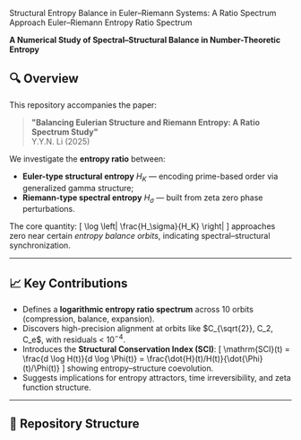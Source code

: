 

Structural Entropy Balance in Euler–Riemann Systems: A Ratio Spectrum Approach Euler–Riemann Entropy Ratio Spectrum

**A Numerical Study of Spectral–Structural Balance in Number-Theoretic Entropy**

## 🔍 Overview

This repository accompanies the paper:

> **"Balancing Eulerian Structure and Riemann Entropy: A Ratio Spectrum Study"**  
> Y.Y.N. Li (2025)

We investigate the **entropy ratio** between:
- **Euler-type structural entropy** $H_K$ — encoding prime-based order via generalized gamma structure;
- **Riemann-type spectral entropy** $H_\sigma$ — built from zeta zero phase perturbations.

The core quantity:
\[
\log \left| \frac{H_\sigma}{H_K} \right|
\]
approaches zero near certain *entropy balance orbits*, indicating spectral–structural synchronization.

---

## 📈 Key Contributions

- Defines a **logarithmic entropy ratio spectrum** across 10 orbits (compression, balance, expansion).
- Discovers high-precision alignment at orbits like $C_{\sqrt{2}}, C_2, C_e$, with residuals < $10^{-4}$.
- Introduces the **Structural Conservation Index (SCI)**:
  \[
  \mathrm{SCI}(t) = \frac{d \log H(t)}{d \log \Phi(t)} = \frac{\dot{H}(t)/H(t)}{\dot{\Phi}(t)/\Phi(t)}
  \]
  showing entropy–structure coevolution.
- Suggests implications for entropy attractors, time irreversibility, and zeta function structure.

---

## 📁 Repository Structure

